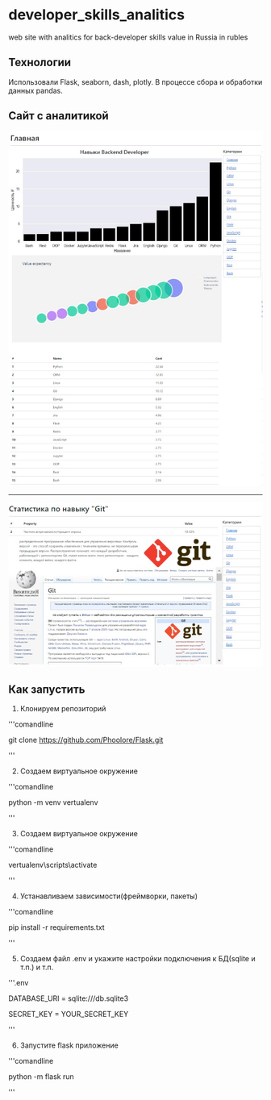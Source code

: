 # developer_skills_analitics
web site with analitics for back-developer skills value in Russia in rubles
## Технологии
Использовали Flask, seaborn, dash, plotly. В процессе сбора и обработки данных pandas.


## Сайт с аналитикой
![Главная страница](app\static\files\index.jpg "Главная страница")

<hr></hr>

![Страница навыка](app\static\files\Skill.jpg "Страница навыка")
## Как запустить
1. Клонируем репозиторий

'''comandline

git clone https://github.com/Phoolore/Flask.git

'''

2. Создаем виртуальное окружение

'''comandline

python -m venv vertualenv

'''

3. Создаем виртуальное окружение

'''comandline

vertualenv\scripts\activate

'''

4. Устанавливаем зависимости(фреймворки, пакеты)

'''comandline

pip install -r requirements.txt

'''

5. Создаем файл .env и укажите настройки подключения к БД(sqlite и т.п.) и т.п.

'''.env

DATABASE_URI = sqlite:///db.sqlite3

SECRET_KEY = YOUR_SECRET_KEY

'''

6. Запустите flask приложение

'''comandline

python -m flask run

'''
